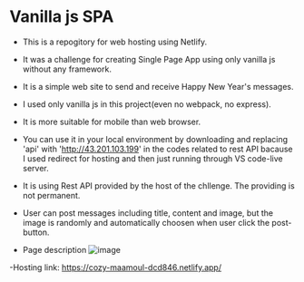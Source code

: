 # Vanilla js SPA
- This is a repogitory for web hosting using Netlify.

- It was a challenge for creating Single Page App using only vanilla js without any framework.

- It is a simple web site to send and receive Happy New Year's messages. 

- I used only vanilla js in this project(even no webpack, no express).

- It is more suitable for mobile than web browser.

- You can use it in your local environment by downloading and replacing 'api' with 'http://43.201.103.199' in the codes related to rest API bacause I used redirect for hosting and then just running through VS code-live server.

- It is using Rest API provided by the host of the chllenge. The providing is not permanent. 

- User can post messages including title, content and image, but the image is randomly and automatically choosen when user click the post-button.

- Page description
![image](https://user-images.githubusercontent.com/120891914/213487823-1553d1b6-c4f2-4371-b1d2-ce5aedc1e685.png)


-Hosting link: https://cozy-maamoul-dcd846.netlify.app/


